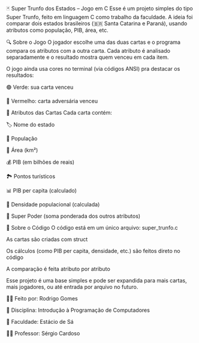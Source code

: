 🃏 Super Trunfo dos Estados – Jogo em C
Esse é um projeto simples do tipo Super Trunfo, feito em linguagem C como trabalho da faculdade. A ideia foi comparar dois estados brasileiros (🇧🇷 Santa Catarina e Paraná), usando atributos como população, PIB, área, etc.

🔍 Sobre o Jogo
O jogador escolhe uma das duas cartas e o programa compara os atributos com a outra carta. Cada atributo é analisado separadamente e o resultado mostra quem venceu em cada item.

O jogo ainda usa cores no terminal (via códigos ANSI) pra destacar os resultados:

🟢 Verde: sua carta venceu

🔴 Vermelho: carta adversária venceu

🧾 Atributos das Cartas
Cada carta contém:

🏷️ Nome do estado

👥 População

📏 Área (km²)

💰 PIB (em bilhões de reais)

🏞️ Pontos turísticos

📊 PIB per capita (calculado)

📌 Densidade populacional (calculada)

🧠 Super Poder (soma ponderada dos outros atributos)

📁 Sobre o Código
O código está em um único arquivo: super_trunfo.c

As cartas são criadas com struct

Os cálculos (como PIB per capita, densidade, etc.) são feitos direto no código

A comparação é feita atributo por atributo

Esse projeto é uma base simples e pode ser expandida para mais cartas, mais jogadores, ou até entrada por arquivo no futuro.

👨‍💻 Feito por: Rodrigo Gomes

📘 Disciplina: Introdução à Programação de Computadores

🏫 Faculdade: Estácio de Sá

👨‍🏫 Professor: Sérgio Cardoso
